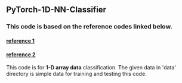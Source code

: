 ## PyTorch-1D-NN-Classifier
### This code is based on the reference codes linked below.
#### [reference 1](https://github.com/pytorch/examples/blob/master/mnist/main.py)
#### [reference 2](https://github.com/hunkim/PyTorchZeroToAll/blob/master/09_2_softmax_mnist.py)

This code is for **1-D array data** classification.
The given data in 'data' directory is simple data for training and testing this code.

